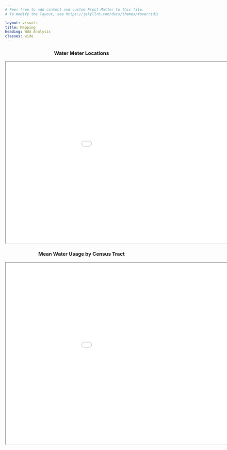 ```yaml
---
# Feel free to add content and custom Front Matter to this file.
# To modify the layout, see https://jekyllrb.com/docs/themes/#overriding-theme-defaults

layout: visuals
title: Mapping
heading: WUA Analysis
classes: wide
---
```


<h3 style="text-align: center;">
    Water Meter Locations
</h3>

<p style="text-align: center;"><iframe src="Visuals/LocationMap_n17058_downsamp_f0.15_r1.html" height="600" width="1100"></iframe></p>


<p></p>

<h3 style="text-align: center;">
    Mean Water Usage by Census Tract
</h3>

<p style="text-align: center;"><iframe src="Visuals/TractsMap2019_n17058_downsamp_f0.15_r1.html" height="600" width="1100"></iframe></p>